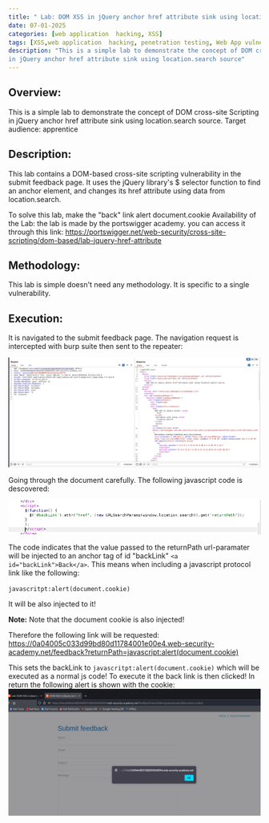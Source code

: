 ```yaml
---
title: " Lab: DOM XSS in jQuery anchor href attribute sink using location.search source"
date: 07-01-2025
categories: [web application  hacking, XSS]
tags: [XSS,web application  hacking, penetration testing, Web App vulnerabilities labs]
description: "This is a simple lab to demonstrate the concept of DOM cross-site Scripting
in jQuery anchor href attribute sink using location.search source"
---
```





## Overview:
This is a simple lab to demonstrate the concept of DOM cross-site Scripting in jQuery anchor href attribute sink using location.search source.
Target audience: apprentice


## Description:

 This lab contains a DOM-based cross-site scripting vulnerability in the submit feedback page. It uses the jQuery library's $ selector function to find an anchor element, and changes its href attribute using data from location.search.

To solve this lab, make the "back" link alert document.cookie
Availability of the Lab:
	the lab is made by the portswigger academy. you can access it through this link:
	https://portswigger.net/web-security/cross-site-scripting/dom-based/lab-jquery-href-attribute


## Methodology:
This lab is simple doesn't need any methodology. It is specific to a single vulnerability. 


## Execution: 

It is navigated to the submit feedback page.
The navigation request is intercepted with burp suite then sent to the repeater:

![image](assets/img/2025-01-07-Portswigger-DOM-XSS/repeater.png)

Going through the document carefully. The following javascript code is descovered:

![image](assets/img/2025-01-07-Portswigger-DOM-XSS/script.png)

The code indicates that the value passed to the returnPath url-paramater 
will be injected to an anchor tag of id "backLink" `<a id="backLink">Back</a>`. This means when including a javascript protocol link like the following:

`javascritpt:alert(document.cookie)`

It will be also injected to it!


**Note:** Note that the document cookie is also injected!


Therefore the following link will be requested:
https://0a04005c033d99bd80d11784001e00e4.web-security-academy.net/feedback?returnPath=javascript:alert(document.cookie)

This sets the backLink to `javascritpt:alert(document.cookie)` which will be executed as a normal js code!
To execute it the back link is then clicked!
In return the following alert is shown with the cookie:
![image](assets/img/2025-01-07-Portswigger-DOM-XSS/cookie.png)